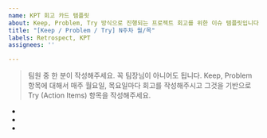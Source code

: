```yaml
---
name: KPT 회고 카드 템플릿
about: Keep, Problem, Try 방식으로 진행되는 프로젝트 회고를 위한 이슈 템플릿입니다.
title: "[Keep / Problem / Try] N주차 월/목"
labels: Retrospect, KPT
assignees: ''

---
```


> 팀원 중 한 분이 작성해주세요. 꼭 팀장님이 아니어도 됩니다. 
> Keep, Problem 항목에 대해서 매주 월요일, 목요일마다 회고를 작성해주시고 그것을 기반으로 Try (Action Items) 항목을 작성해주세요. 

- 
- 
-

